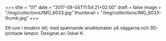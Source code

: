 +++
title = "01"
date = "2017-08-04T11:54:21+02:00"
draft = false
image = "/img/collections/IMG_6033.jpg"
thumbnail = "/img/collections/IMG_6033-thumb.jpg"
+++

Ett rum i modern stil, med spännande ansiktsmaker på väggarna och 3D-printade lampor. Designat av Oskar K.